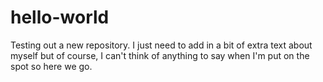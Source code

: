 # hello-world
Testing out a new repository.
I just need to add in a bit of extra text about myself but of course, I can't think of anything to say when I'm put on the spot so here we go.
